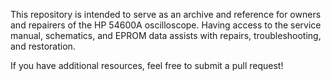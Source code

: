 This repository is intended to serve as an archive and reference for owners and repairers of the HP 54600A oscilloscope. Having access to the service manual, schematics, and EPROM data assists with repairs, troubleshooting, and restoration.

If you have additional resources, feel free to submit a pull request!

